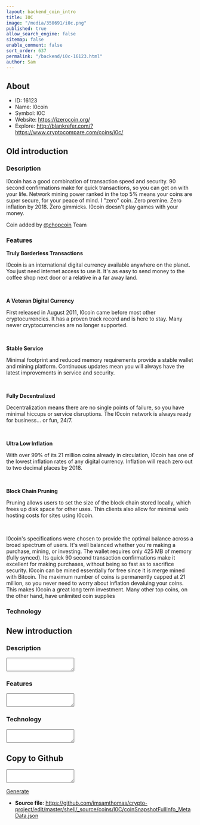 ```yaml
---
layout: backend_coin_intro
title: I0C
image: "/media/350691/i0c.png"
published: true
allow_search_engine: false
sitemap: false
enable_comment: false
sort_order: 637
permalink: "/backend/i0c-16123.html"
author: Sam
---
```


## About

- ID: 16123
- Name: I0coin
- Symbol: I0C
- Website: https://izerocoin.org/
- Explore: http://blankrefer.com/?https://www.cryptocompare.com/coins/i0c/


## Old introduction

### Description

<p>I0coin has a good combination of transaction speed and security. 90 second confirmations make for quick transactions, so you can get on with your life. Network mining power ranked in the top 5% means your coins are super secure, for your peace of mind. I "zero" coin. Zero premine. Zero inflation by 2018. Zero gimmicks. I0coin doesn&#39;t play games with your money.</p><p>Coin added by <a href="http://chopcoin.io" target="_blank">@chopcoin</a> Team</p>

### Features
<p><strong>Truly Borderless Transactions</strong></p><p>I0coin is an international digital currency available anywhere on the planet. You just need internet access to use it. It&#39;s as easy to send money to the coffee shop next door or a relative in a far away land.</p><p> </p><p><strong>A Veteran Digital Currency</strong></p><p>First released in August 2011, I0coin came before most other cryptocurrencies. It has a proven track record and is here to stay. Many newer cryptocurrencies are no longer supported.</p><p> </p><p><strong>Stable Service</strong></p><p>Minimal footprint and reduced memory requirements provide a stable wallet and mining platform. Continuous updates mean you will always have the latest improvements in service and security.</p><p> </p><p><strong>Fully Decentralized</strong></p><p>Decentralization means there are no single points of failure, so you have minimal hiccups or service disruptions. The I0coin network is always ready for business… or fun, 24/7.</p><p> </p><p><strong>Ultra Low Inflation</strong></p><p>With over 99% of its 21 million coins already in circulation, I0coin has one of the lowest inflation rates of any digital currency. Inflation will reach zero out to two decimal places by 2018.</p><p> </p><p><strong>Block Chain Pruning</strong></p><p>Pruning allows users to set the size of the block chain stored locally, which frees up disk space for other uses. Thin clients also allow for minimal web hosting costs for sites using I0coin.</p><p> </p><p>I0coin&#39;s specifications were chosen to provide the optimal balance across a broad spectrum of users. It&#39;s well balanced whether you&#39;re making a purchase, mining, or investing. The wallet requires only 425 MB of memory (fully synced). Its quick 90 second transaction confirmations make it excellent for making purchases, without being so fast as to sacrifice security. I0coin can be mined essentially for free since it is merge mined with Bitcoin. The maximum number of coins is permanently capped at 21 million, so you never need to worry about inflation devaluing your coins. This makes I0coin a great long term investment. Many other top coins, on the other hand, have unlimited coin supplies</p>

### Technology




## New introduction


### Description
<textarea id="meta_description" name="description"></textarea>

### Features
<textarea id="meta_features" name="features"></textarea>

### Technology
<textarea id="meta_technology" name="technology"></textarea>


## Copy to Github

<textarea id="coinsnapshotfullinfo_metadata"></textarea>

<a href="#gen" onclick="generateMetaDatJson()">Generate</a>

- **Source file**: <a href="https://github.com/imsamthomas/crypto-project/edit/master/shell/_source/coins/I0C/coinSnapshotFullInfo_MetaData.json">https://github.com/imsamthomas/crypto-project/edit/master/shell/_source/coins/I0C/coinSnapshotFullInfo_MetaData.json</a>

